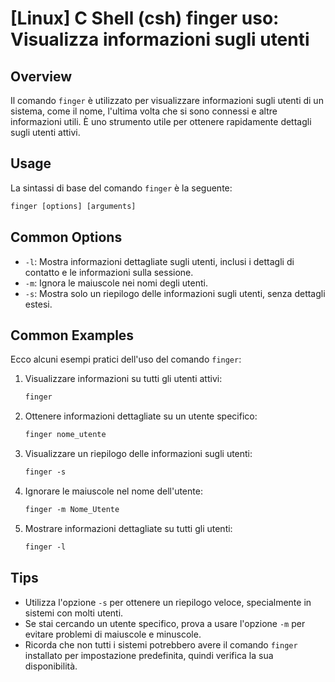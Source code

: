 # [Linux] C Shell (csh) finger uso: Visualizza informazioni sugli utenti

## Overview
Il comando `finger` è utilizzato per visualizzare informazioni sugli utenti di un sistema, come il nome, l'ultima volta che si sono connessi e altre informazioni utili. È uno strumento utile per ottenere rapidamente dettagli sugli utenti attivi.

## Usage
La sintassi di base del comando `finger` è la seguente:

```csh
finger [options] [arguments]
```

## Common Options
- `-l`: Mostra informazioni dettagliate sugli utenti, inclusi i dettagli di contatto e le informazioni sulla sessione.
- `-m`: Ignora le maiuscole nei nomi degli utenti.
- `-s`: Mostra solo un riepilogo delle informazioni sugli utenti, senza dettagli estesi.

## Common Examples
Ecco alcuni esempi pratici dell'uso del comando `finger`:

1. Visualizzare informazioni su tutti gli utenti attivi:
   ```csh
   finger
   ```

2. Ottenere informazioni dettagliate su un utente specifico:
   ```csh
   finger nome_utente
   ```

3. Visualizzare un riepilogo delle informazioni sugli utenti:
   ```csh
   finger -s
   ```

4. Ignorare le maiuscole nel nome dell'utente:
   ```csh
   finger -m Nome_Utente
   ```

5. Mostrare informazioni dettagliate su tutti gli utenti:
   ```csh
   finger -l
   ```

## Tips
- Utilizza l'opzione `-s` per ottenere un riepilogo veloce, specialmente in sistemi con molti utenti.
- Se stai cercando un utente specifico, prova a usare l'opzione `-m` per evitare problemi di maiuscole e minuscole.
- Ricorda che non tutti i sistemi potrebbero avere il comando `finger` installato per impostazione predefinita, quindi verifica la sua disponibilità.
